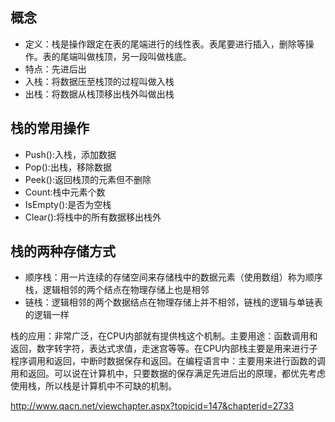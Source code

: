 ## 概念
-  定义：栈是操作跟定在表的尾端进行的线性表。表尾要进行插入，删除等操作。表的尾端叫做栈顶，另一段叫做栈底。
-  特点：先进后出
-  入栈：将数据压至栈顶的过程叫做入栈
-  出栈：将数据从栈顶移出栈外叫做出栈
## 栈的常用操作
-  Push():入栈，添加数据
-  Pop():出栈，移除数据
-  Peek():返回栈顶的元素但不删除
-  Count:栈中元素个数
-  IsEmpty():是否为空栈
-  Clear():将栈中的所有数据移出栈外
## 栈的两种存储方式
-  顺序栈：用一片连续的存储空间来存储栈中的数据元素（使用数组）称为顺序栈，逻辑相邻的两个结点在物理存储上也是相邻
-  链栈：逻辑相邻的两个数据结点在物理存储上并不相邻，链栈的逻辑与单链表的逻辑一样

栈的应用：非常广泛，在CPU内部就有提供栈这个机制。主要用途：函数调用和返回，数字转字符，表达式求值，走迷宫等等。在CPU内部栈主要是用来进行子程序调用和返回，中断时数据保存和返回。在编程语言中：主要用来进行函数的调用和返回。可以说在计算机中，只要数据的保存满足先进后出的原理，都优先考虑使用栈，所以栈是计算机中不可缺的机制。

<http://www.qacn.net/viewchapter.aspx?topicid=147&chapterid=2733>